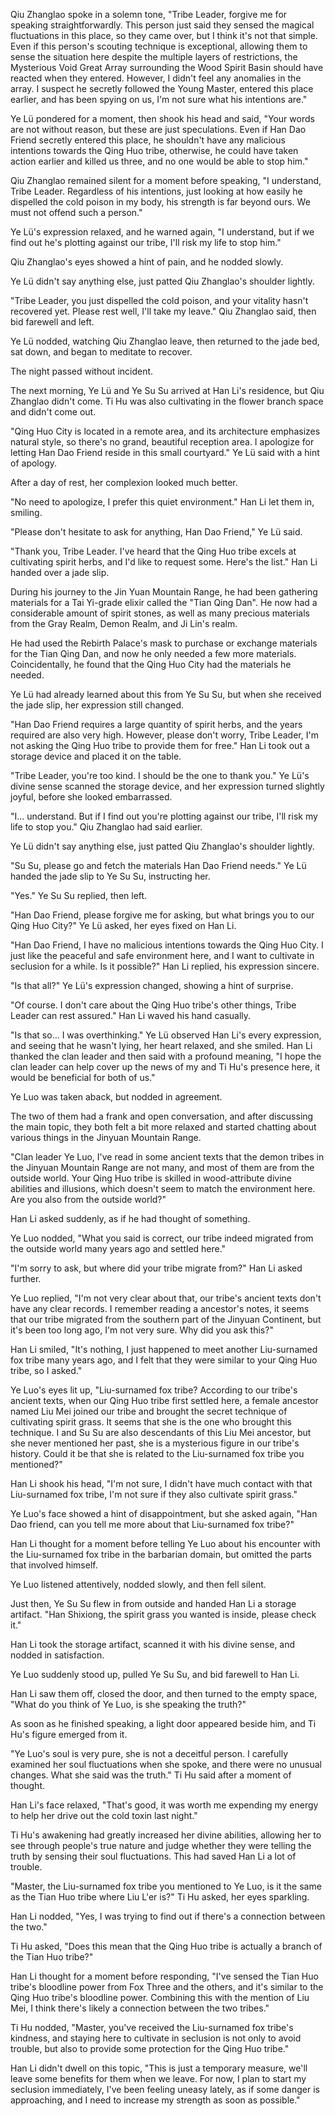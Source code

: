 Qiu Zhanglao spoke in a solemn tone, "Tribe Leader, forgive me for speaking straightforwardly. This person just said they sensed the magical fluctuations in this place, so they came over, but I think it's not that simple. Even if this person's scouting technique is exceptional, allowing them to sense the situation here despite the multiple layers of restrictions, the Mysterious Void Great Array surrounding the Wood Spirit Basin should have reacted when they entered. However, I didn't feel any anomalies in the array. I suspect he secretly followed the Young Master, entered this place earlier, and has been spying on us, I'm not sure what his intentions are."

Ye Lü pondered for a moment, then shook his head and said, "Your words are not without reason, but these are just speculations. Even if Han Dao Friend secretly entered this place, he shouldn't have any malicious intentions towards the Qing Huo tribe, otherwise, he could have taken action earlier and killed us three, and no one would be able to stop him."

Qiu Zhanglao remained silent for a moment before speaking, "I understand, Tribe Leader. Regardless of his intentions, just looking at how easily he dispelled the cold poison in my body, his strength is far beyond ours. We must not offend such a person."

Ye Lü's expression relaxed, and he warned again, "I understand, but if we find out he's plotting against our tribe, I'll risk my life to stop him."

Qiu Zhanglao's eyes showed a hint of pain, and he nodded slowly.

Ye Lü didn't say anything else, just patted Qiu Zhanglao's shoulder lightly.

"Tribe Leader, you just dispelled the cold poison, and your vitality hasn't recovered yet. Please rest well, I'll take my leave." Qiu Zhanglao said, then bid farewell and left.

Ye Lü nodded, watching Qiu Zhanglao leave, then returned to the jade bed, sat down, and began to meditate to recover.

The night passed without incident.

The next morning, Ye Lü and Ye Su Su arrived at Han Li's residence, but Qiu Zhanglao didn't come. Ti Hu was also cultivating in the flower branch space and didn't come out.

"Qing Huo City is located in a remote area, and its architecture emphasizes natural style, so there's no grand, beautiful reception area. I apologize for letting Han Dao Friend reside in this small courtyard." Ye Lü said with a hint of apology.

After a day of rest, her complexion looked much better.

"No need to apologize, I prefer this quiet environment." Han Li let them in, smiling.

"Please don't hesitate to ask for anything, Han Dao Friend," Ye Lü said.

"Thank you, Tribe Leader. I've heard that the Qing Huo tribe excels at cultivating spirit herbs, and I'd like to request some. Here's the list." Han Li handed over a jade slip.

During his journey to the Jin Yuan Mountain Range, he had been gathering materials for a Tai Yi-grade elixir called the "Tian Qing Dan". He now had a considerable amount of spirit stones, as well as many precious materials from the Gray Realm, Demon Realm, and Ji Lin's realm.

He had used the Rebirth Palace's mask to purchase or exchange materials for the Tian Qing Dan, and now he only needed a few more materials. Coincidentally, he found that the Qing Huo City had the materials he needed.

Ye Lü had already learned about this from Ye Su Su, but when she received the jade slip, her expression still changed.

"Han Dao Friend requires a large quantity of spirit herbs, and the years required are also very high. However, please don't worry, Tribe Leader, I'm not asking the Qing Huo tribe to provide them for free." Han Li took out a storage device and placed it on the table.

"Tribe Leader, you're too kind. I should be the one to thank you." Ye Lü's divine sense scanned the storage device, and her expression turned slightly joyful, before she looked embarrassed.

"I... understand. But if I find out you're plotting against our tribe, I'll risk my life to stop you." Qiu Zhanglao had said earlier.

Ye Lü didn't say anything else, just patted Qiu Zhanglao's shoulder lightly.

"Su Su, please go and fetch the materials Han Dao Friend needs." Ye Lü handed the jade slip to Ye Su Su, instructing her.

"Yes." Ye Su Su replied, then left.

"Han Dao Friend, please forgive me for asking, but what brings you to our Qing Huo City?" Ye Lü asked, her eyes fixed on Han Li.

"Han Dao Friend, I have no malicious intentions towards the Qing Huo City. I just like the peaceful and safe environment here, and I want to cultivate in seclusion for a while. Is it possible?" Han Li replied, his expression sincere.

"Is that all?" Ye Lü's expression changed, showing a hint of surprise.

"Of course. I don't care about the Qing Huo tribe's other things, Tribe Leader can rest assured." Han Li waved his hand casually.

"Is that so... I was overthinking." Ye Lü observed Han Li's every expression, and seeing that he wasn't lying, her heart relaxed, and she smiled.
Han Li thanked the clan leader and then said with a profound meaning, "I hope the clan leader can help cover up the news of my and Ti Hu's presence here, it would be beneficial for both of us."

Ye Luo was taken aback, but nodded in agreement.

The two of them had a frank and open conversation, and after discussing the main topic, they both felt a bit more relaxed and started chatting about various things in the Jinyuan Mountain Range.

"Clan leader Ye Luo, I've read in some ancient texts that the demon tribes in the Jinyuan Mountain Range are not many, and most of them are from the outside world. Your Qing Huo tribe is skilled in wood-attribute divine abilities and illusions, which doesn't seem to match the environment here. Are you also from the outside world?"

Han Li asked suddenly, as if he had thought of something.

Ye Luo nodded, "What you said is correct, our tribe indeed migrated from the outside world many years ago and settled here."

"I'm sorry to ask, but where did your tribe migrate from?" Han Li asked further.

Ye Luo replied, "I'm not very clear about that, our tribe's ancient texts don't have any clear records. I remember reading a ancestor's notes, it seems that our tribe migrated from the southern part of the Jinyuan Continent, but it's been too long ago, I'm not very sure. Why did you ask this?"

Han Li smiled, "It's nothing, I just happened to meet another Liu-surnamed fox tribe many years ago, and I felt that they were similar to your Qing Huo tribe, so I asked."

Ye Luo's eyes lit up, "Liu-surnamed fox tribe? According to our tribe's ancient texts, when our Qing Huo tribe first settled here, a female ancestor named Liu Mei joined our tribe and brought the secret technique of cultivating spirit grass. It seems that she is the one who brought this technique. I and Su Su are also descendants of this Liu Mei ancestor, but she never mentioned her past, she is a mysterious figure in our tribe's history. Could it be that she is related to the Liu-surnamed fox tribe you mentioned?"

Han Li shook his head, "I'm not sure, I didn't have much contact with that Liu-surnamed fox tribe, I'm not sure if they also cultivate spirit grass."

Ye Luo's face showed a hint of disappointment, but she asked again, "Han Dao friend, can you tell me more about that Liu-surnamed fox tribe?"

Han Li thought for a moment before telling Ye Luo about his encounter with the Liu-surnamed fox tribe in the barbarian domain, but omitted the parts that involved himself.

Ye Luo listened attentively, nodded slowly, and then fell silent.

Just then, Ye Su Su flew in from outside and handed Han Li a storage artifact. "Han Shixiong, the spirit grass you wanted is inside, please check it."

Han Li took the storage artifact, scanned it with his divine sense, and nodded in satisfaction.

Ye Luo suddenly stood up, pulled Ye Su Su, and bid farewell to Han Li.

Han Li saw them off, closed the door, and then turned to the empty space, "What do you think of Ye Luo, is she speaking the truth?"

As soon as he finished speaking, a light door appeared beside him, and Ti Hu's figure emerged from it.

"Ye Luo's soul is very pure, she is not a deceitful person. I carefully examined her soul fluctuations when she spoke, and there were no unusual changes. What she said was the truth." Ti Hu said after a moment of thought.

Han Li's face relaxed, "That's good, it was worth me expending my energy to help her drive out the cold toxin last night."

Ti Hu's awakening had greatly increased her divine abilities, allowing her to see through people's true nature and judge whether they were telling the truth by sensing their soul fluctuations. This had saved Han Li a lot of trouble.

"Master, the Liu-surnamed fox tribe you mentioned to Ye Luo, is it the same as the Tian Huo tribe where Liu L'er is?" Ti Hu asked, her eyes sparkling.

Han Li nodded, "Yes, I was trying to find out if there's a connection between the two."

Ti Hu asked, "Does this mean that the Qing Huo tribe is actually a branch of the Tian Huo tribe?"

Han Li thought for a moment before responding, "I've sensed the Tian Huo tribe's bloodline power from Fox Three and the others, and it's similar to the Qing Huo tribe's bloodline power. Combining this with the mention of Liu Mei, I think there's likely a connection between the two tribes."

Ti Hu nodded, "Master, you've received the Liu-surnamed fox tribe's kindness, and staying here to cultivate in seclusion is not only to avoid trouble, but also to provide some protection for the Qing Huo tribe."

Han Li didn't dwell on this topic, "This is just a temporary measure, we'll leave some benefits for them when we leave. For now, I plan to start my seclusion immediately, I've been feeling uneasy lately, as if some danger is approaching, and I need to increase my strength as soon as possible."
